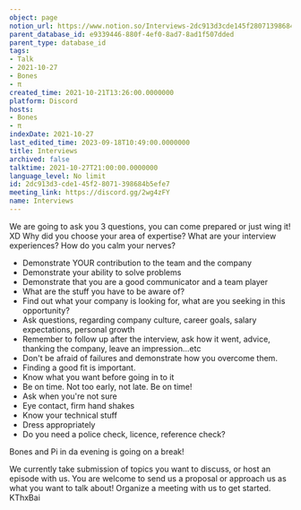```yaml
---
object: page
notion_url: https://www.notion.so/Interviews-2dc913d3cde145f28071398684b5efe7
parent_database_id: e9339446-880f-4ef0-8ad7-8ad1f507dded
parent_type: database_id
tags:
- Talk
- 2021-10-27
- Bones
- π
created_time: 2021-10-21T13:26:00.0000000
platform: Discord
hosts:
- Bones
- π
indexDate: 2021-10-27
last_edited_time: 2023-09-18T10:49:00.0000000
title: Interviews
archived: false
talktime: 2021-10-27T21:00:00.0000000
language_level: No limit
id: 2dc913d3-cde1-45f2-8071-398684b5efe7
meeting_link: https://discord.gg/2wg4zFY
name: Interviews
---
```


We are going to ask you 3 questions, you can come prepared or just wing it! XD
Why did you choose your area of expertise?
What are your interview experiences?
How do you calm your nerves?

   - Demonstrate YOUR contribution to the team and the company
   - Demonstrate your ability to solve problems
   - Demonstrate that you are a good communicator and a team player
   - What are the stuff you have to be aware of?
   - Find out what your company is looking for, what are you seeking in this opportunity?
   - Ask questions, regarding company culture, career goals, salary expectations, personal growth
   - Remember to follow up after the interview, ask how it went, advice, thanking the company, leave an impression...etc
   - Don't be afraid of failures and demonstrate how you overcome them.
   - Finding a good fit is important.
   - Know what you want before going in to it
   - Be on time. Not too early, not late. Be on time!
   - Ask when you're not sure
   - Eye contact, firm hand shakes
   - Know your technical stuff
   - Dress appropriately
   - Do you need a police check, licence, reference check?

Bones and Pi in da evening is going on a break! 

We currently take submission of topics you want to discuss, or host an episode with us.  You are welcome to send us a proposal or approach us as what you want to talk about!  Organize a meeting with us to get started.  KThxBai







